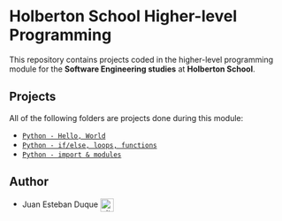# Holberton School Higher-level Programming

This repository contains projects coded in the higher-level programming module for the **Software Engineering studies** at **Holberton School**.

## Projects
All of the following folders are projects done during this module:

* [`Python - Hello, World`](./python-hello_world)
* [`Python - if/else, loops, functions`](./python-if_else_loops_functions)
* [`Python - import & modules`](./python-import_modules)

## Author

* Juan Esteban Duque <a href="https://github.com/Juanesduque1" rel="nofollow"><img align="center" alt="github" src="https://www.vectorlogo.zone/logos/github/github-tile.svg" height="24" /></a>
